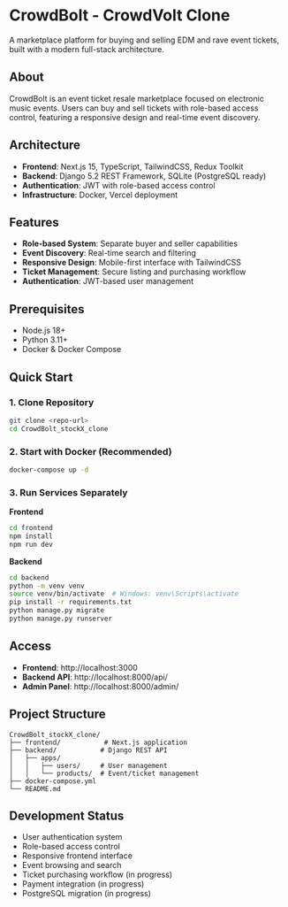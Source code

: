 # CrowdBolt - CrowdVolt Clone

A marketplace platform for buying and selling EDM and rave event tickets, built with a modern full-stack architecture.

## About
CrowdBolt is an event ticket resale marketplace focused on electronic music events. Users can buy and sell tickets with role-based access control, featuring a responsive design and real-time event discovery.

## Architecture
- **Frontend**: Next.js 15, TypeScript, TailwindCSS, Redux Toolkit
- **Backend**: Django 5.2 REST Framework, SQLite (PostgreSQL ready)
- **Authentication**: JWT with role-based access control
- **Infrastructure**: Docker, Vercel deployment

## Features
- **Role-based System**: Separate buyer and seller capabilities
- **Event Discovery**: Real-time search and filtering
- **Responsive Design**: Mobile-first interface with TailwindCSS
- **Ticket Management**: Secure listing and purchasing workflow
- **Authentication**: JWT-based user management

## Prerequisites
- Node.js 18+
- Python 3.11+
- Docker & Docker Compose

## Quick Start

### 1. Clone Repository
```bash
git clone <repo-url>
cd CrowdBolt_stockX_clone
```

### 2. Start with Docker (Recommended)
```bash
docker-compose up -d
```

### 3. Run Services Separately

**Frontend**
```bash
cd frontend
npm install
npm run dev
```

**Backend**
```bash
cd backend
python -m venv venv
source venv/bin/activate  # Windows: venv\Scripts\activate
pip install -r requirements.txt
python manage.py migrate
python manage.py runserver
```

## Access
- **Frontend**: http://localhost:3000
- **Backend API**: http://localhost:8000/api/
- **Admin Panel**: http://localhost:8000/admin/

## Project Structure
```
CrowdBolt_stockX_clone/
├── frontend/           # Next.js application
├── backend/           # Django REST API
│   ├── apps/
│   │   ├── users/     # User management
│   │   └── products/  # Event/ticket management
├── docker-compose.yml
└── README.md
```

## Development Status
- User authentication system
- Role-based access control
- Responsive frontend interface
- Event browsing and search
- Ticket purchasing workflow (in progress)
- Payment integration (in progress)
- PostgreSQL migration (in progress)